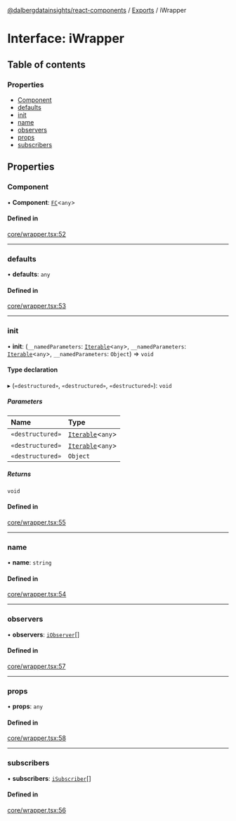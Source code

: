 [@dalbergdatainsights/react-components](../README.md) / [Exports](../modules.md) / iWrapper

# Interface: iWrapper

## Table of contents

### Properties

- [Component](iWrapper.md#component)
- [defaults](iWrapper.md#defaults)
- [init](iWrapper.md#init)
- [name](iWrapper.md#name)
- [observers](iWrapper.md#observers)
- [props](iWrapper.md#props)
- [subscribers](iWrapper.md#subscribers)

## Properties

### Component

• **Component**: [`FC`](../modules/internal_.md#fc)<`any`\>

#### Defined in

[core/wrapper.tsx:52](https://github.com/DalbergDataInsights/react-components/blob/d32d0bb/core/wrapper.tsx#L52)

___

### defaults

• **defaults**: `any`

#### Defined in

[core/wrapper.tsx:53](https://github.com/DalbergDataInsights/react-components/blob/d32d0bb/core/wrapper.tsx#L53)

___

### init

• **init**: (`__namedParameters`: [`Iterable`](internal_.Iterable.md)<`any`\>, `__namedParameters`: [`Iterable`](internal_.Iterable.md)<`any`\>, `__namedParameters`: `Object`) => `void`

#### Type declaration

▸ (`«destructured»`, `«destructured»`, `«destructured»`): `void`

##### Parameters

| Name | Type |
| :------ | :------ |
| `«destructured»` | [`Iterable`](internal_.Iterable.md)<`any`\> |
| `«destructured»` | [`Iterable`](internal_.Iterable.md)<`any`\> |
| `«destructured»` | `Object` |

##### Returns

`void`

#### Defined in

[core/wrapper.tsx:55](https://github.com/DalbergDataInsights/react-components/blob/d32d0bb/core/wrapper.tsx#L55)

___

### name

• **name**: `string`

#### Defined in

[core/wrapper.tsx:54](https://github.com/DalbergDataInsights/react-components/blob/d32d0bb/core/wrapper.tsx#L54)

___

### observers

• **observers**: [`iObserver`](iObserver.md)[]

#### Defined in

[core/wrapper.tsx:57](https://github.com/DalbergDataInsights/react-components/blob/d32d0bb/core/wrapper.tsx#L57)

___

### props

• **props**: `any`

#### Defined in

[core/wrapper.tsx:58](https://github.com/DalbergDataInsights/react-components/blob/d32d0bb/core/wrapper.tsx#L58)

___

### subscribers

• **subscribers**: [`iSubscriber`](iSubscriber.md)[]

#### Defined in

[core/wrapper.tsx:56](https://github.com/DalbergDataInsights/react-components/blob/d32d0bb/core/wrapper.tsx#L56)
